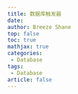 ```yaml
---
title: 数据库触发器
date: 
author: Breeze Shane
top: false
toc: true
mathjax: true
categories: 
 - Database
tags: 
 - Database
article: false
---
```


